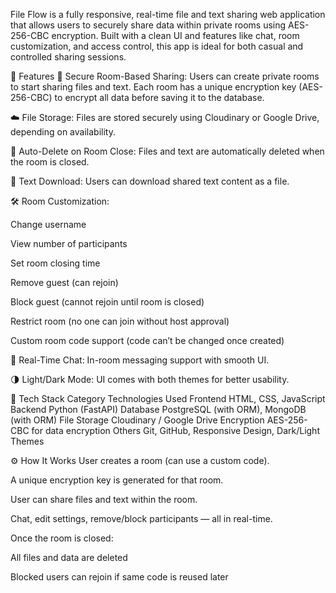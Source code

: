 File Flow is a fully responsive, real-time file and text sharing web application that allows users to securely share data within private rooms using AES-256-CBC encryption. Built with a clean UI and features like chat, room customization, and access control, this app is ideal for both casual and controlled sharing sessions.

🚀 Features
🔐 Secure Room-Based Sharing:
Users can create private rooms to start sharing files and text. Each room has a unique encryption key (AES-256-CBC) to encrypt all data before saving it to the database.

☁️ File Storage:
Files are stored securely using Cloudinary or Google Drive, depending on availability.

🔄 Auto-Delete on Room Close:
Files and text are automatically deleted when the room is closed.

📄 Text Download:
Users can download shared text content as a file.

🛠️ Room Customization:

Change username

View number of participants

Set room closing time

Remove guest (can rejoin)

Block guest (cannot rejoin until room is closed)

Restrict room (no one can join without host approval)

Custom room code support (code can’t be changed once created)

💬 Real-Time Chat:
In-room messaging support with smooth UI.

🌗 Light/Dark Mode:
UI comes with both themes for better usability.

🧰 Tech Stack
Category	Technologies Used
Frontend	HTML, CSS, JavaScript
Backend	Python (FastAPI)
Database	PostgreSQL (with ORM), MongoDB (with ORM)
File Storage	Cloudinary / Google Drive
Encryption	AES-256-CBC for data encryption
Others	Git, GitHub, Responsive Design, Dark/Light Themes

⚙️ How It Works
User creates a room (can use a custom code).

A unique encryption key is generated for that room.

User can share files and text within the room.

Chat, edit settings, remove/block participants — all in real-time.

Once the room is closed:

All files and data are deleted

Blocked users can rejoin if same code is reused later
